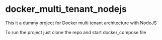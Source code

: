 # docker_multi_tenant_nodejs
This it a dummy project for Docker multi tenant architecture with NodeJS

To run the project just clone the repo and start docker_compose file